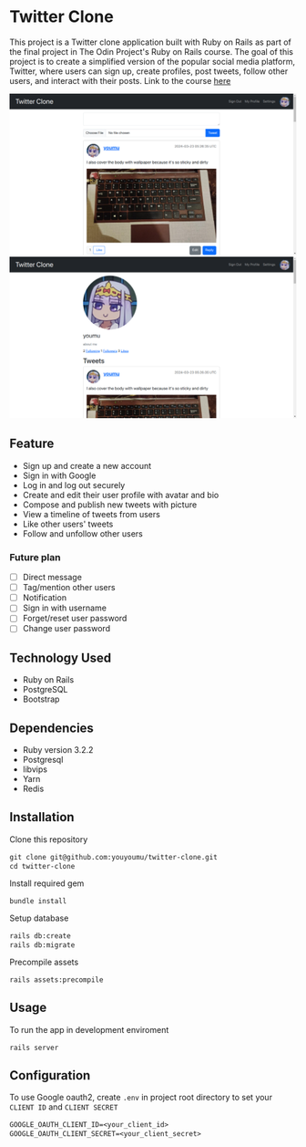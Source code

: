 # Twitter Clone

This project is a Twitter clone application built with Ruby on Rails as part of the final project in The Odin Project's Ruby on Rails course. The goal of this project is to create a simplified version of the popular social media platform, Twitter, where users can sign up, create profiles, post tweets, follow other users, and interact with their posts. Link to the course [here](https://www.theodinproject.com/lessons/ruby-on-rails-rails-final-project)

<p align=center>
<img src="https://github.com/youyoumu/twitter-clone/blob/main/preview/preview_1.png" width="720" height="auto" >
<img src="https://github.com/youyoumu/twitter-clone/blob/main/preview/preview_2.png" width="720" height="auto" >
</p>

## Feature

- Sign up and create a new account
- Sign in with Google
- Log in and log out securely
- Create and edit their user profile with avatar and bio
- Compose and publish new tweets with picture
- View a timeline of tweets from users
- Like other users' tweets
- Follow and unfollow other users

### Future plan

- [ ] Direct message
- [ ] Tag/mention other users
- [ ] Notification
- [ ] Sign in with username
- [ ] Forget/reset user password
- [ ] Change user password

## Technology Used

- Ruby on Rails
- PostgreSQL
- Bootstrap

## Dependencies

- Ruby version 3.2.2
- Postgresql
- libvips
- Yarn
- Redis

## Installation

Clone this repository
```
git clone git@github.com:youyoumu/twitter-clone.git
cd twitter-clone
```
Install required gem
```
bundle install
```
Setup database
```
rails db:create
rails db:migrate
```
Precompile assets
```
rails assets:precompile
```

## Usage
To run the app in development enviroment
```
rails server
```

## Configuration
To use Google oauth2, create `.env` in project root directory to set your `CLIENT ID` and `CLIENT SECRET`
```
GOOGLE_OAUTH_CLIENT_ID=<your_client_id>
GOOGLE_OAUTH_CLIENT_SECRET=<your_client_secret>
```

